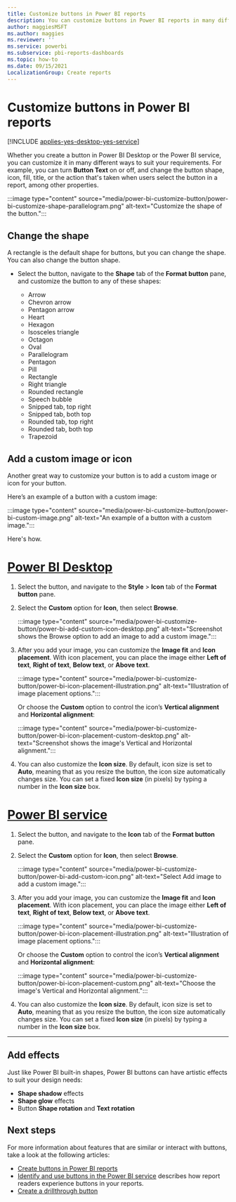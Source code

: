```yaml
---
title: Customize buttons in Power BI reports 
description: You can customize buttons in Power BI reports in many different ways to suit your requirements.
author: maggiesMSFT
ms.author: maggies
ms.reviewer: ''
ms.service: powerbi
ms.subservice: pbi-reports-dashboards
ms.topic: how-to
ms.date: 09/15/2021
LocalizationGroup: Create reports
---
```

# Customize buttons in Power BI reports

[!INCLUDE [applies-yes-desktop-yes-service](../includes/applies-yes-desktop-yes-service.md)]

Whether you create a button in Power BI Desktop or the Power BI service, you can customize it in many different ways to suit your requirements. For example, you can turn **Button Text** on or off, and change the button shape, icon, fill, title, or the action that's taken when users select the button in a report, among other properties.

:::image type="content" source="media/power-bi-customize-button/power-bi-customize-shape-parallelogram.png" alt-text="Customize the shape of the button.":::

## Change the shape

A rectangle is the default shape for buttons, but you can change the shape. You can also change the button shape.

- Select the button, navigate to the **Shape** tab of the **Format button** pane, and customize the button to any of these shapes:

    - Arrow 
    - Chevron arrow
    - Pentagon arrow
    - Heart
    - Hexagon
    - Isosceles triangle
    - Octagon
    - Oval
    - Parallelogram
    - Pentagon
    - Pill
    - Rectangle
    - Right triangle
    - Rounded rectangle
    - Speech bubble
    - Snipped tab, top right
    - Snipped tab, both top
    - Rounded tab, top right 
    - Rounded tab, both top 
    - Trapezoid

 
## Add a custom image or icon

Another great way to customize your button is to add a custom image or icon for your button.

Here’s an example of a button with a custom image: 

:::image type="content" source="media/power-bi-customize-button/power-bi-custom-image.png" alt-text="An example of a button with a custom image.":::
  
Here's how.

# [Power BI Desktop](#tab/powerbi-desktop)
1. Select the button, and navigate to the **Style** >  **Icon** tab of the **Format button** pane.
1. Select the **Custom** option for **Icon**, then select **Browse**.
 
    :::image type="content" source="media/power-bi-customize-button/power-bi-add-custom-icon-desktop.png" alt-text="Screenshot shows the Browse option to add an image to add a custom image.":::

1. After you add your image, you can customize the **Image fit** and **Icon placement**. With icon placement, you can place the image either **Left of text**, **Right of text**, **Below text**, or **Above text**.
 
    :::image type="content" source="media/power-bi-customize-button/power-bi-icon-placement-illustration.png" alt-text="Illustration of image placement options.":::
 
    Or choose the **Custom** option to control the icon’s **Vertical alignment** and **Horizontal alignment**:

    :::image type="content" source="media/power-bi-customize-button/power-bi-icon-placement-custom-desktop.png" alt-text="Screenshot shows the image's Vertical and Horizontal alignment.":::

1. You can also customize the **Icon size**. By default, icon size is set to **Auto**, meaning that as you resize the button, the icon size automatically changes size. You can set a fixed **Icon size** (in pixels) by typing a number in the **Icon size** box.

# [Power BI service](#tab/powerbi-service)
1. Select the button, and navigate to the **Icon** tab of the **Format button** pane.
1. Select the **Custom** option for **Icon**, then select **Browse**.
 
    :::image type="content" source="media/power-bi-customize-button/power-bi-add-custom-icon.png" alt-text="Select Add image to add a custom image.":::

1. After you add your image, you can customize the **Image fit** and **Icon placement**. With icon placement, you can place the image either **Left of text**, **Right of text**, **Below text**, or **Above text**.
 
    :::image type="content" source="media/power-bi-customize-button/power-bi-icon-placement-illustration.png" alt-text="Illustration of image placement options.":::
 
    Or choose the **Custom** option to control the icon’s **Vertical alignment** and **Horizontal alignment**:

    :::image type="content" source="media/power-bi-customize-button/power-bi-icon-placement-custom.png" alt-text="Choose the image's Vertical and Horizontal alignment.":::

1. You can also customize the **Icon size**. By default, icon size is set to **Auto**, meaning that as you resize the button, the icon size automatically changes size. You can set a fixed **Icon size** (in pixels) by typing a number in the **Icon size** box.
---

## Add effects

Just like Power BI built-in shapes, Power BI buttons can have artistic effects to suit your design needs:

- **Shape shadow** effects
- **Shape glow** effects
- Button **Shape rotation** and **Text rotation**

## Next steps
For more information about features that are similar or interact with buttons, take a look at the following articles:

* [Create buttons in Power BI reports](desktop-buttons.md)
* [Identify and use buttons in the Power BI service](../consumer/end-user-buttons.md) describes how report readers experience buttons in your reports.
* [Create a drillthrough button](desktop-drill-through-buttons.md)

